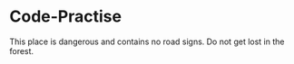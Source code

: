 # Code-Practise

This place is dangerous and contains no road signs. Do not get lost in the forest.
